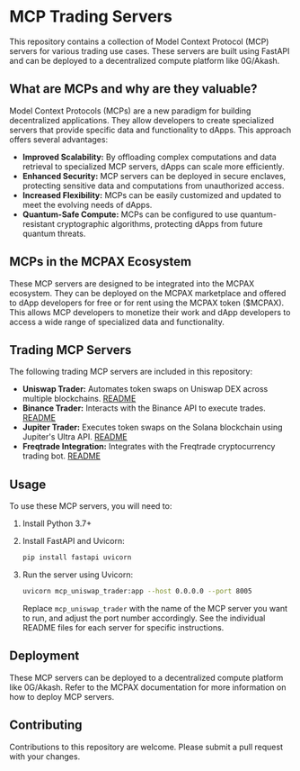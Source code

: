 # MCP Trading Servers

This repository contains a collection of Model Context Protocol (MCP) servers for various trading use cases. These servers are built using FastAPI and can be deployed to a decentralized compute platform like 0G/Akash.

## What are MCPs and why are they valuable?

Model Context Protocols (MCPs) are a new paradigm for building decentralized applications. They allow developers to create specialized servers that provide specific data and functionality to dApps. This approach offers several advantages:

*   **Improved Scalability:** By offloading complex computations and data retrieval to specialized MCP servers, dApps can scale more efficiently.
*   **Enhanced Security:** MCP servers can be deployed in secure enclaves, protecting sensitive data and computations from unauthorized access.
*   **Increased Flexibility:** MCPs can be easily customized and updated to meet the evolving needs of dApps.
*   **Quantum-Safe Compute:** MCPs can be configured to use quantum-resistant cryptographic algorithms, protecting dApps from future quantum threats.

## MCPs in the MCPAX Ecosystem

These MCP servers are designed to be integrated into the MCPAX ecosystem. They can be deployed on the MCPAX marketplace and offered to dApp developers for free or for rent using the MCPAX token ($MCPAX). This allows MCP developers to monetize their work and dApp developers to access a wide range of specialized data and functionality.

## Trading MCP Servers

The following trading MCP servers are included in this repository:

*   **Uniswap Trader:** Automates token swaps on Uniswap DEX across multiple blockchains. [README](./uniswap_trader/README.md)
*   **Binance Trader:** Interacts with the Binance API to execute trades. [README](./binance_trader/README.md)
*   **Jupiter Trader:** Executes token swaps on the Solana blockchain using Jupiter's Ultra API. [README](./jupiter_trader/README.md)
*   **Freqtrade Integration:** Integrates with the Freqtrade cryptocurrency trading bot. [README](./freqtrade_integration/README.md)

## Usage

To use these MCP servers, you will need to:

1.  Install Python 3.7+
2.  Install FastAPI and Uvicorn:

    ```bash
    pip install fastapi uvicorn
    ```
3.  Run the server using Uvicorn:

    ```bash
    uvicorn mcp_uniswap_trader:app --host 0.0.0.0 --port 8005
    ```

    Replace `mcp_uniswap_trader` with the name of the MCP server you want to run, and adjust the port number accordingly. See the individual README files for each server for specific instructions.

## Deployment

These MCP servers can be deployed to a decentralized compute platform like 0G/Akash. Refer to the MCPAX documentation for more information on how to deploy MCP servers.

## Contributing

Contributions to this repository are welcome. Please submit a pull request with your changes.
